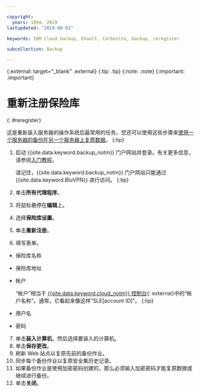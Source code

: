 ```yaml
---

copyright:
  years: 1994, 2019
lastupdated: "2019-08-01"

keywords: IBM Cloud backup, EVault, Carbonite, backup, reregister

subcollection: Backup

---
```

{:external: target="_blank" .external}
{:tip: .tip}
{:note: .note}
{:important: .important}

# 重新注册保险库
{: #reregister}

这是重新装入服务器的操作系统后最常用的任务。您还可以使用这些步骤来[使用一个服务器的备份在另一个服务器上复原数据](/docs/infrastructure/Backup?topic=Backup-restorefromotherVSI)。
{:tip}

1. 启动 {{site.data.keyword.backup_notm}} 门户网站并登录。有关更多信息，请参阅[入门教程](/docs/infrastructure/Backup?topic=Backup-getting-started#getting-started)。

   请记住，{{site.data.keyword.backup_notm}} 门户网站只能通过 {{site.data.keyword.BluVPN}} 进行访问。
   {:tip}
2. 单击**所有代理程序**。
3. 将鼠标悬停在**编辑**上。
4. 选择**保险库设置**。
5. 单击**重新注册**。
6. 填写表单。
  - 保险库名称
  - 保险库地址
  - 帐户

    “帐户”相当于 [{{site.data.keyword.cloud_notm}} 控制台](https://{DomainName}/classic/storage/backup){: external}中的“帐户名称”。通常，它看起来像这样“SLE[account ID]”。
    {:tip}
  - 用户名
  - 密码
7. 单击**装入计算机**，然后选择要装入的计算机。
8. 单击**保存更改**。
9. 刷新 Web 站点以复原先前的备份作业。
10. 同步每个备份作业以复原安全集历史记录。
11. 如果备份作业是使用加密密码创建的，那么必须输入加密密码才能复原数据或继续进行备份。
12. 单击**关闭**。

